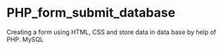 # PHP_form_submit_database
Creating a form using HTML, CSS and store data in data base by help of PHP. MySQL
